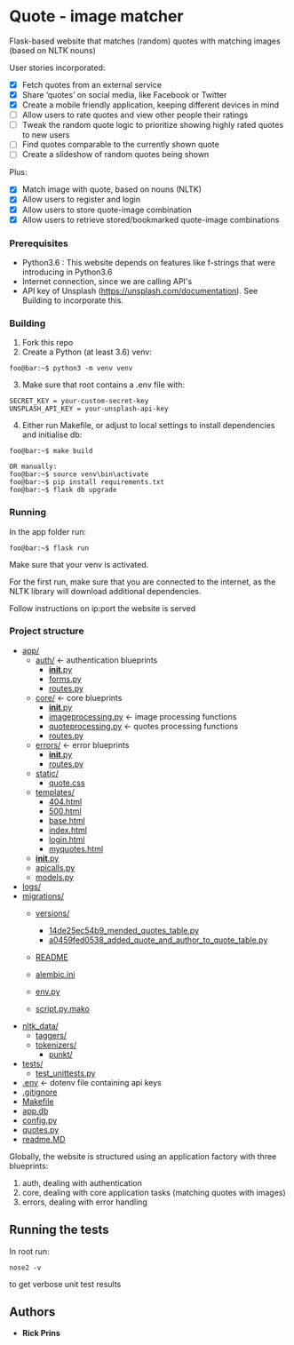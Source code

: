 # Quote - image matcher

Flask-based website that matches (random) quotes with matching images (based on NLTK nouns)

User stories incorporated:
- [x] Fetch quotes from an external service 
- [x] Share ‘quotes’ on social media, like Facebook or Twitter
- [x] Create a mobile friendly application, keeping different devices in mind
- [ ] Allow users to rate quotes and view other people their ratings
- [ ] Tweak the random quote logic to prioritize showing highly rated quotes to new users
- [ ] Find quotes comparable to the currently shown quote
- [ ] Create a slideshow of random quotes being shown

Plus:
- [x] Match image with quote, based on nouns (NLTK)
- [x] Allow users to register and login
- [x] Allow users to store quote-image combination
- [x] Allow users to retrieve stored/bookmarked quote-image combinations

### Prerequisites

- Python3.6 : This website depends on features like f-strings that were introducing in Python3.6
- Internet connection, since we are calling API's
- API key of Unsplash (https://unsplash.com/documentation). See Building to incorporate this.

### Building

1. Fork this repo
2. Create a Python (at least 3.6) venv:

```
foo@bar:~$ python3 -m venv venv
```

3. Make sure that root contains a .env file with:

```
SECRET_KEY = your-custom-secret-key
UNSPLASH_API_KEY = your-unsplash-api-key

```

4. Either run Makefile, or adjust to local settings to install dependencies and initialise db:

```
foo@bar:~$ make build

OR manually:
foo@bar:~$ source venv\bin\activate
foo@bar:~$ pip install requirements.txt
foo@bar:~$ flask db upgrade
```

### Running

In the app folder run:

```
foo@bar:~$ flask run
```
Make sure that your venv is activated.

For the first run, make sure that you are connected to the internet, as the NLTK library will download additional dependencies.

Follow instructions on ip:port the website is served

### Project structure


* [app/](../tree/master//quote/app)
  * [auth/](../tree/master//quote/app/auth) &larr; authentication blueprints
    * [__init__.py](../tree/master//quote/app/auth/__init__.py)
    * [forms.py](../tree/master//quote/app/auth/forms.py)
    * [routes.py](../tree/master//quote/app/auth/routes.py)
  * [core/](../tree/master//quote/app/core) &larr; core blueprints
    * [__init__.py](../tree/master//quote/app/core/__init__.py)
    * [imageprocessing.py](../tree/master//quote/app/core/imageprocessing.py)  &larr; image processing functions
    * [quoteprocessing.py](../tree/master//quote/app/core/quoteprocessing.py)  &larr; quotes processing functions
    * [routes.py](../tree/master//quote/app/core/routes.py)
  * [errors/](../tree/master//quote/app/errors) &larr; error blueprints
    * [__init__.py](../tree/master//quote/app/errors/__init__.py)
    * [routes.py](../tree/master//quote/app/errors/routes.py)
  * [static/](../tree/master//quote/app/static)
    * [quote.css](../tree/master//quote/app/static/quote.css)
  * [templates/](../tree/master//quote/app/templates)
    * [404.html](../tree/master//quote/app/templates/404.html)
    * [500.html](../tree/master//quote/app/templates/500.html)
    * [base.html](../tree/master//quote/app/templates/base.html)
    * [index.html](../tree/master//quote/app/templates/index.html)
    * [login.html](../tree/master//quote/app/templates/login.html)
    * [myquotes.html](../tree/master//quote/app/templates/myquotes.html)
  * [__init__.py](../tree/master//quote/app/__init__.py)
  * [apicalls.py](../tree/master//quote/app/apicalls.py)
  * [models.py](../tree/master//quote/app/models.py)
* [logs/](../tree/master//quote/logs)
* [migrations/](../tree/master//quote/migrations)
  * [versions/](../tree/master//quote/migrations/versions)
    
    * [14de25ec54b9_mended_quotes_table.py](../tree/master//quote/migrations/versions/14de25ec54b9_mended_quotes_table.py)
    * [a0459fed0538_added_quote_and_author_to_quote_table.py](../tree/master//quote/migrations/versions/a0459fed0538_added_quote_and_author_to_quote_table.py)
  * [README](../tree/master//quote/migrations/README)
  * [alembic.ini](../tree/master//quote/migrations/alembic.ini)
  * [env.py](../tree/master//quote/migrations/env.py)
  * [script.py.mako](../tree/master//quote/migrations/script.py.mako)
* [nltk_data/](../tree/master//quote/nltk_data)
  * [taggers/](../tree/master//quote/nltk_data/taggers)
  * [tokenizers/](../tree/master//quote/nltk_data/tokenizers)
    * [punkt/](../tree/master//quote/nltk_data/tokenizers/punkt)
* [tests/](../tree/master//quote/tests)
  * [test_unittests.py](../tree/master//quote/tests/test_unittests.py)
* [.env](../tree/master//quote/.env) &larr; dotenv file containing api keys
* [.gitignore](../tree/master//quote/.gitignore)
* [Makefile](../tree/master//quote/Makefile)
* [app.db](../tree/master//quote/app.db)
* [config.py](../tree/master//quote/config.py)
* [quotes.py](../tree/master//quote/quotes.py)
* [readme.MD](../tree/master//quote/readme.MD)



Globally, the website is structured using an application factory with three blueprints:

1. auth, dealing with authentication
2. core, dealing with core application tasks (matching quotes with images)
3. errors, dealing with error handling

## Running the tests

In root run:

```
nose2 -v
```

to get verbose unit test results

## Authors

- **Rick Prins**
